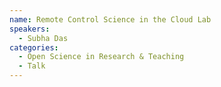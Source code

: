 ```yaml
---
name: Remote Control Science in the Cloud Lab
speakers:
  - Subha Das
categories:
  - Open Science in Research & Teaching
  - Talk
---
```

